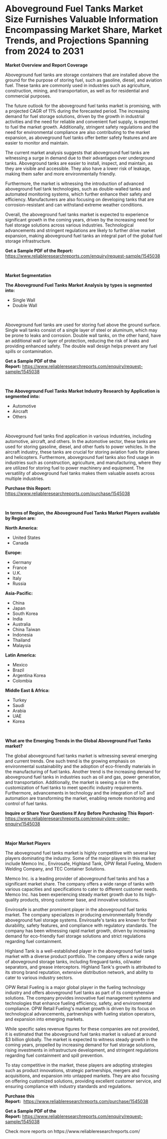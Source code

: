 <p><h1>Aboveground Fuel Tanks Market Size Furnishes Valuable Information Encompassing Market Share, Market Trends, and Projections Spanning from 2024 to 2031</h1></p><p><strong>Market Overview and Report Coverage</strong></p>
<p><p>Aboveground fuel tanks are storage containers that are installed above the ground for the purpose of storing fuel, such as gasoline, diesel, and aviation fuel. These tanks are commonly used in industries such as agriculture, construction, mining, and transportation, as well as for residential and commercial purposes.</p><p>The future outlook for the aboveground fuel tanks market is promising, with a projected CAGR of 11% during the forecasted period. The increasing demand for fuel storage solutions, driven by the growth in industrial activities and the need for reliable and convenient fuel supply, is expected to fuel the market growth. Additionally, stringent safety regulations and the need for environmental compliance are also contributing to the market expansion, as aboveground fuel tanks offer better safety features and are easier to monitor and maintain.</p><p>The current market analysis suggests that aboveground fuel tanks are witnessing a surge in demand due to their advantages over underground tanks. Aboveground tanks are easier to install, inspect, and maintain, as they are visible and accessible. They also have a lower risk of leakage, making them safer and more environmentally friendly.</p><p>Furthermore, the market is witnessing the introduction of advanced aboveground fuel tank technologies, such as double-walled tanks and automated monitoring systems, which further enhance their safety and efficiency. Manufacturers are also focusing on developing tanks that are corrosion-resistant and can withstand extreme weather conditions.</p><p>Overall, the aboveground fuel tanks market is expected to experience significant growth in the coming years, driven by the increasing need for fuel storage solutions across various industries. Technological advancements and stringent regulations are likely to further drive market expansion, making aboveground fuel tanks an integral part of the global fuel storage infrastructure.</p></p>
<p><strong>Get a Sample PDF of the Report:</strong> <a href="https://www.reliableresearchreports.com/enquiry/request-sample/1545038">https://www.reliableresearchreports.com/enquiry/request-sample/1545038</a></p>
<p>&nbsp;</p>
<p><strong>Market Segmentation</strong></p>
<p><strong>The Aboveground Fuel Tanks Market Analysis by types is segmented into:</strong></p>
<p><ul><li>Single Wall</li><li>Double Wall</li></ul></p>
<p>&nbsp;</p>
<p><p>Aboveground fuel tanks are used for storing fuel above the ground surface. Single wall tanks consist of a single layer of steel or aluminum, which may be prone to leaks and corrosion. Double wall tanks, on the other hand, have an additional wall or layer of protection, reducing the risk of leaks and providing enhanced safety. The double wall design helps prevent any fuel spills or contamination.</p></p>
<p><strong>Get a Sample PDF of the Report:</strong>&nbsp;<a href="https://www.reliableresearchreports.com/enquiry/request-sample/1545038">https://www.reliableresearchreports.com/enquiry/request-sample/1545038</a></p>
<p>&nbsp;</p>
<p><strong>The Aboveground Fuel Tanks Market Industry Research by Application is segmented into:</strong></p>
<p><ul><li>Automotive</li><li>Aircraft</li><li>Others</li></ul></p>
<p>&nbsp;</p>
<p><p>Aboveground fuel tanks find application in various industries, including automotive, aircraft, and others. In the automotive sector, these tanks are used for storing gasoline, diesel, and other fuels to power vehicles. In the aircraft industry, these tanks are crucial for storing aviation fuels for planes and helicopters. Furthermore, aboveground fuel tanks also find usage in industries such as construction, agriculture, and manufacturing, where they are utilized for storing fuel to power machinery and equipment. The versatility of aboveground fuel tanks makes them valuable assets across multiple industries.</p></p>
<p><strong>Purchase this Report:</strong>&nbsp; <a href="https://www.reliableresearchreports.com/purchase/1545038">https://www.reliableresearchreports.com/purchase/1545038</a></p>
<p>&nbsp;</p>
<p><strong>In terms of Region, the Aboveground Fuel Tanks Market Players available by Region are:</strong></p>
<p>
    <p> <strong> North America: </strong>
        <ul>
            <li>United States</li>
            <li>Canada</li>
        </ul>
        </p> 
    <p> <strong> Europe: </strong>
        <ul>
            <li>Germany</li>
            <li>France</li>
            <li>U.K.</li>
            <li>Italy</li>
            <li>Russia</li>
        </ul>
        </p> 
    <p> <strong> Asia-Pacific: </strong>
        <ul>
            <li>China</li>
            <li>Japan</li>
            <li>South Korea</li>
            <li>India</li>
            <li>Australia</li>
            <li>China Taiwan</li>
            <li>Indonesia</li>
            <li>Thailand</li>
            <li>Malaysia</li>
        </ul>
        </p> 
    <p> <strong> Latin America: </strong>
        <ul>
            <li>Mexico</li>
            <li>Brazil</li>
            <li>Argentina Korea</li>
            <li>Colombia</li>
        </ul>
        </p> 
    <p> <strong> Middle East & Africa: </strong>
        <ul>
            <li>Turkey</li>
            <li>Saudi</li>
            <li>Arabia</li>
            <li>UAE</li>
            <li>Korea</li>
        </ul>
    </p>
    </p>
<p>&nbsp;</p>
<p><strong>What are the Emerging Trends in the Global Aboveground Fuel Tanks market?</strong></p>
<p><p>The global aboveground fuel tanks market is witnessing several emerging and current trends. One such trend is the growing emphasis on environmental sustainability and the adoption of eco-friendly materials in the manufacturing of fuel tanks. Another trend is the increasing demand for aboveground fuel tanks in industries such as oil and gas, power generation, and transportation. Additionally, the market is seeing a rise in the customization of fuel tanks to meet specific industry requirements. Furthermore, advancements in technology and the integration of IoT and automation are transforming the market, enabling remote monitoring and control of fuel tanks.</p></p>
<p><strong>Inquire or Share Your Questions If Any Before Purchasing This Report</strong>- <a href="https://www.reliableresearchreports.com/enquiry/pre-order-enquiry/1545038">https://www.reliableresearchreports.com/enquiry/pre-order-enquiry/1545038</a></p>
<p>&nbsp;</p>
<p><strong>Major Market Players</strong></p>
<p><p>The aboveground fuel tanks market is highly competitive with several key players dominating the industry. Some of the major players in this market include Memco Inc., Envirosafe, Highland Tank, OPW Retail Fueling, Modern Welding Company, and TEC Container Solutions.</p><p>Memco Inc. is a leading provider of aboveground fuel tanks and has a significant market share. The company offers a wide range of tanks with various capacities and specifications to cater to different customer needs. Memco Inc. has been experiencing steady market growth due to its high-quality products, strong customer base, and innovative solutions.</p><p>Envirosafe is another prominent player in the aboveground fuel tanks market. The company specializes in producing environmentally friendly aboveground fuel storage systems. Envirosafe's tanks are known for their durability, safety features, and compliance with regulatory standards. The company has been witnessing rapid market growth, driven by increasing demand for eco-friendly fuel storage solutions and strict regulations regarding fuel containment.</p><p>Highland Tank is a well-established player in the aboveground fuel tanks market with a diverse product portfolio. The company offers a wide range of aboveground storage tanks, including fireguard tanks, oil/water separators, and grease interceptors. Highland Tank's growth is attributed to its strong brand reputation, extensive distribution network, and ability to cater to various industry sectors.</p><p>OPW Retail Fueling is a major global player in the fueling technology industry and offers aboveground fuel tanks as part of its comprehensive solutions. The company provides innovative fuel management systems and technologies that enhance fueling efficiency, safety, and environmental compliance. OPW Retail Fueling's market growth is driven by its focus on technological advancements, partnerships with fueling station operators, and expansion into emerging markets.</p><p>While specific sales revenue figures for these companies are not provided, it is estimated that the aboveground fuel tanks market is valued at around $3 billion globally. The market is expected to witness steady growth in the coming years, propelled by increasing demand for fuel storage solutions, rising investments in infrastructure development, and stringent regulations regarding fuel containment and spill prevention.</p><p>To stay competitive in the market, these players are adopting strategies such as product innovations, strategic partnerships, mergers and acquisitions, and expansion into untapped markets. They are also focusing on offering customized solutions, providing excellent customer service, and ensuring compliance with industry standards and regulations.</p></p>
<p><strong>Purchase this Report:</strong>&nbsp;&nbsp;<a href="https://www.reliableresearchreports.com/purchase/1545038">https://www.reliableresearchreports.com/purchase/1545038</a></p>
<p></p>
<p><strong>Get a Sample PDF of the Report:</strong>&nbsp;<a href="https://www.reliableresearchreports.com/enquiry/request-sample/1545038">https://www.reliableresearchreports.com/enquiry/request-sample/1545038</a></p>
<p>Check more reports on https://www.reliableresearchreports.com/</p>